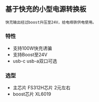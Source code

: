 ## 基于快充的小型电源转换板 
    快充输出经过boost升压至24V，给电络铁供电使用。
### 特性
- 支持100W快充诱骗
- 支持Boost至24V
- usb-c usb-a双口可选

### 选型
- 主芯片
    FS312H芯片 2元左右
- boost芯片 XL6019